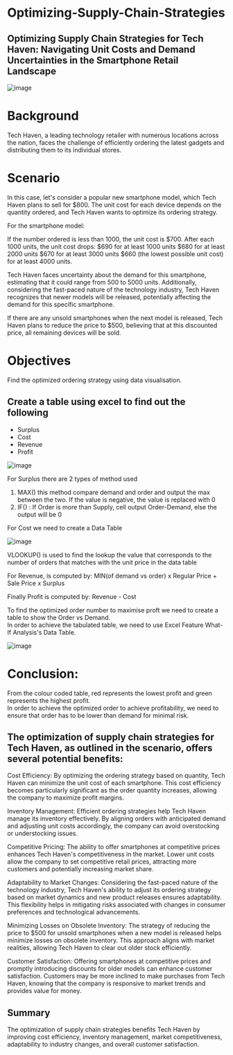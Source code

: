 # Optimizing-Supply-Chain-Strategies
## Optimizing Supply Chain Strategies for Tech Haven: Navigating Unit Costs and Demand Uncertainties in the Smartphone Retail Landscape

![image](https://github.com/Lawrence-le/Optimizing-Supply-Chain-Strategies/assets/151991077/29b9212f-6015-4c1c-8bd0-1b14345e9e65)

# Background
Tech Haven, a leading technology retailer with numerous locations across the nation, faces the challenge of efficiently ordering the latest gadgets and distributing them to its individual stores. 

# Scenario
In this case, let's consider a popular new smartphone model, which Tech Haven plans to sell for $800. The unit cost for each device depends on the quantity ordered, and Tech Haven wants to optimize its ordering strategy.

For the smartphone model:

If the number ordered is less than 1000, the unit cost is $700.
After each 1000 units, the unit cost drops:
$690 for at least 1000 units
$680 for at least 2000 units
$670 for at least 3000 units
$660 (the lowest possible unit cost) for at least 4000 units.

Tech Haven faces uncertainty about the demand for this smartphone, estimating that it could range from 500 to 5000 units. Additionally, considering the fast-paced nature of the technology industry, Tech Haven recognizes that newer models will be released, potentially affecting the demand for this specific smartphone.

If there are any unsold smartphones when the next model is released, Tech Haven plans to reduce the price to $500, believing that at this discounted price, all remaining devices will be sold.

# Objectives
Find the optimized ordering strategy using data visualisation.

## Create a table using excel to find out the following
* Surplus
* Cost
* Revenue
* Profit

![image](https://github.com/Lawrence-le/Optimizing-Supply-Chain-Strategies/assets/151991077/47676847-677c-4978-8fbf-b5d95b7e90dd)

For Surplus there are 2 types of method used
1. MAX() this method compare demand and order and output the max between the two. If the value is negative, the value is replaced with 0
2. IF() : If Order is more than Supply, cell output Order-Demand, else the output will be 0

For Cost we need to create a Data Table

![image](https://github.com/Lawrence-le/Optimizing-Supply-Chain-Strategies/assets/151991077/6ea6d913-aac1-40f6-88c2-f0c0b3822c35)


VLOOKUP() is used to find the lookup the value that corresponds to the number of orders that matches with the unit price in the data table

For Revenue, is computed by:
MIN(of demand vs order) x Regular Price + Sale Price x  Surplus

Finally Profit is computed by:
Revenue - Cost

To find the optimized order number to maximise proft we need to create a table to show the Order vs Demand.  
In order to achieve the tabulated table, we need to use Excel Feature What-If Analysis's Data Table.

![image](https://github.com/Lawrence-le/Optimizing-Supply-Chain-Strategies/assets/151991077/29b9212f-6015-4c1c-8bd0-1b14345e9e65)

# Conclusion:

From the colour coded table, red represents the lowest profit and green represents the highest profit.  
In order to achieve the optimized order to achieve profitability, we need to ensure that order has to be lower than demand for minimal risk.

## The optimization of supply chain strategies for Tech Haven, as outlined in the scenario, offers several potential benefits:

Cost Efficiency: By optimizing the ordering strategy based on quantity, Tech Haven can minimize the unit cost of each smartphone. This cost efficiency becomes particularly significant as the order quantity increases, allowing the company to maximize profit margins.

Inventory Management: Efficient ordering strategies help Tech Haven manage its inventory effectively. By aligning orders with anticipated demand and adjusting unit costs accordingly, the company can avoid overstocking or understocking issues.

Competitive Pricing: The ability to offer smartphones at competitive prices enhances Tech Haven's competitiveness in the market. Lower unit costs allow the company to set competitive retail prices, attracting more customers and potentially increasing market share.

Adaptability to Market Changes: Considering the fast-paced nature of the technology industry, Tech Haven's ability to adjust its ordering strategy based on market dynamics and new product releases ensures adaptability. This flexibility helps in mitigating risks associated with changes in consumer preferences and technological advancements.

Minimizing Losses on Obsolete Inventory: The strategy of reducing the price to $500 for unsold smartphones when a new model is released helps minimize losses on obsolete inventory. This approach aligns with market realities, allowing Tech Haven to clear out older stock efficiently.

Customer Satisfaction: Offering smartphones at competitive prices and promptly introducing discounts for older models can enhance customer satisfaction. Customers may be more inclined to make purchases from Tech Haven, knowing that the company is responsive to market trends and provides value for money.

## Summary
The optimization of supply chain strategies benefits Tech Haven by improving cost efficiency, inventory management, market competitiveness, adaptability to industry changes, and overall customer satisfaction.




